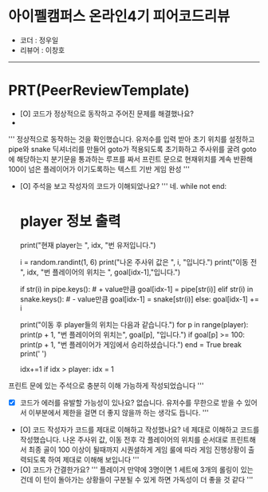 # 아이펠캠퍼스 온라인4기 피어코드리뷰

- 코더 : 정우일
- 리뷰어 : 이창호

----------------------------------------------

# PRT(PeerReviewTemplate)

- [O] 코드가 정상적으로 동작하고 주어진 문제를 해결했나요?  
-
'''
정상적으로 동작하는 것을 확인했습니다.
유저수를 입력 받아 초기 위치를 설정하고
pipe와 snake 딕셔너리를 만들어 goto가 적용되도록 초기화하고
주사위를 굴려 goto에 해당하는지 분기문을 통과하는 루프를 짜서
프린트 문으로 현재위치를 계속 반환해
100이 넘은 플레이어가 이기도록하는 텍스트 기반 게임 완성
'''
- [O] 주석을 보고 작성자의 코드가 이해되었나요?
'''
네. 
while not end:
    # player 정보 출력
    print("현재 player는 ", idx, "번 유저입니다.")
    
    i = random.randint(1, 6)
    print("나온 주사위 값은 ", i, "입니다.")
    print("이동 전 ", idx, "번 플레이어의 위치는 ", goal[idx-1],"입니다.")
    
    if str(i) in pipe.keys():
        # + value만큼
        goal[idx-1] = pipe[str(i)]
    elif str(i) in snake.keys():
        # - value만큼
        goal[idx-1] = snake[str(i)]
    else:
        goal[idx-1] += i

    print("이동 후 player들의 위치는 다음과 같습니다.")
    for p in range(player):
        print(p + 1, "번 플레이어의 위치는", goal[p], "입니다.")
        if goal[p] >= 100:
            print(p + 1, "번 플레이어가 게임에서 승리하셨습니다.")
            end = True
            break
    print(' ')
 
    idx+=1
    if idx > player:
        idx = 1

프린트 문에 있는 주석으로 충분히 이해 가능하게 작성되었습니다
'''
- [X] 코드가 에러를 유발할 가능성이 있나요?
없습니다. 
유저수를 무한으로 받을 수 있어서 이부분에서 제한을 걸면 더 좋지 않을까 하는 생각도 듭니다.
'''
- [O] 코드 작성자가 코드를 제대로 이해하고 작성했나요?
네 제대로 이해하고 코드를 작성했습니다.
나온 주사위 값, 이동 전후 각 플레이어의 위치를 순서대로 프린트해서
최종 골이 100 이상이 될때까지 시퀀셜하게 게임 룰에 따라 게임 진행상황이 출력되도록 하여
제대로 이해해 보입니다
'''
- [O] 코드가 간결한가요?
'''
플레이거 만약에 3명이면
1 세트에 3개의 롤링이 있는건데
이 턴이 돌아가는 상황들이 구분될 수 있게 하면 가독성이 더 좋을 것 같다
'''

